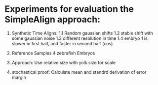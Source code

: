 # Experiments for evaluation the SimpleAlign approach:

1. Synthetic Time Aligns:
1.1 Random gaussian shifts
1.2 stable shift with some gaussian noise
1.3 different resolution in time
1.4 embryo 1 is slower in first half, and faster in second half (cos)

2. Reference Samples
4 zebrafish Embryos

3. Approach:
Use relative size with yolk size for scale

4. stochastical proof:
Calculate mean and standrd derivation of error margin


